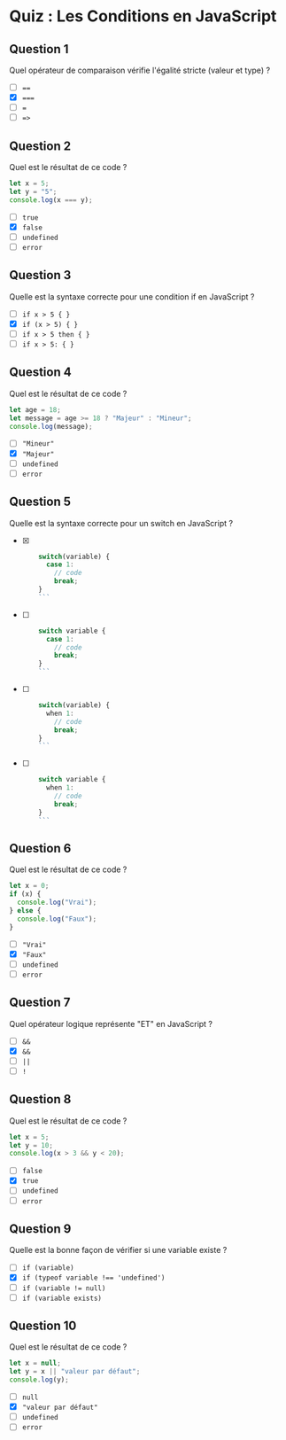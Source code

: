 # Quiz : Les Conditions en JavaScript

## Question 1
Quel opérateur de comparaison vérifie l'égalité stricte (valeur et type) ?

- [ ] `==`
- [x] `===`
- [ ] `=`
- [ ] `=>`

## Question 2
Quel est le résultat de ce code ?
```javascript
let x = 5;
let y = "5";
console.log(x === y);
```

- [ ] `true`
- [x] `false`
- [ ] `undefined`
- [ ] `error`

## Question 3
Quelle est la syntaxe correcte pour une condition if en JavaScript ?

- [ ] `if x > 5 { }`
- [x] `if (x > 5) { }`
- [ ] `if x > 5 then { }`
- [ ] `if x > 5: { }`

## Question 4
Quel est le résultat de ce code ?
```javascript
let age = 18;
let message = age >= 18 ? "Majeur" : "Mineur";
console.log(message);
```

- [ ] `"Mineur"`
- [x] `"Majeur"`
- [ ] `undefined`
- [ ] `error`

## Question 5
Quelle est la syntaxe correcte pour un switch en JavaScript ?

- [x] ```javascript
      switch(variable) {
        case 1:
          // code
          break;
      }
      ```
- [ ] ```javascript
      switch variable {
        case 1:
          // code
          break;
      }
      ```
- [ ] ```javascript
      switch(variable) {
        when 1:
          // code
          break;
      }
      ```
- [ ] ```javascript
      switch variable {
        when 1:
          // code
          break;
      }
      ```

## Question 6
Quel est le résultat de ce code ?
```javascript
let x = 0;
if (x) {
  console.log("Vrai");
} else {
  console.log("Faux");
}
```

- [ ] `"Vrai"`
- [x] `"Faux"`
- [ ] `undefined`
- [ ] `error`

## Question 7
Quel opérateur logique représente "ET" en JavaScript ?

- [ ] `&&`
- [x] `&&`
- [ ] `||`
- [ ] `!`

## Question 8
Quel est le résultat de ce code ?
```javascript
let x = 5;
let y = 10;
console.log(x > 3 && y < 20);
```

- [ ] `false`
- [x] `true`
- [ ] `undefined`
- [ ] `error`

## Question 9
Quelle est la bonne façon de vérifier si une variable existe ?

- [ ] `if (variable)`
- [x] `if (typeof variable !== 'undefined')`
- [ ] `if (variable != null)`
- [ ] `if (variable exists)`

## Question 10
Quel est le résultat de ce code ?
```javascript
let x = null;
let y = x || "valeur par défaut";
console.log(y);
```

- [ ] `null`
- [x] `"valeur par défaut"`
- [ ] `undefined`
- [ ] `error` 
